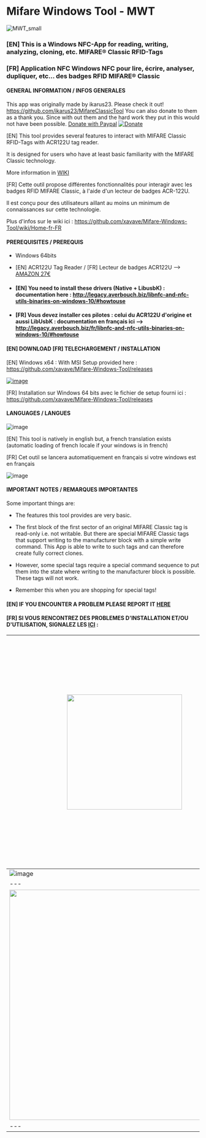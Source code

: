 ﻿# Mifare Windows Tool - MWT 
 ![MWT_small](https://user-images.githubusercontent.com/3501675/73345370-3cb78d80-4284-11ea-8c17-e67fa8b54adc.png)
 
### [EN] This is a Windows NFC-App for reading, writing, analyzing, cloning, etc. MIFARE® Classic RFID-Tags

### [FR] Application NFC Windows NFC pour lire, écrire, analyser, dupliquer, etc... des badges RFID MIFARE® Classic

#### GENERAL INFORMATION / INFOS GENERALES

This app was originally made by ikarus23. Please check it out!
https://github.com/ikarus23/MifareClassicTool
You can also donate to them as a thank you. Since with out them and the hard work they put in this would not have been possible.
[Donate with Paypal](https://www.paypal.com/cgi-bin/webscr?cmd=_s-xclick&hosted_button_id=24ET8A36XLMNW) [![Donate](https://www.paypalobjects.com/en_US/i/btn/btn_donate_SM.gif)](https://www.paypal.com/cgi-bin/webscr?cmd=_s-xclick&hosted_button_id=24ET8A36XLMNW)

[EN] This tool provides several features to interact with MIFARE Classic RFID-Tags with ACR122U tag reader.

It is designed for users who have at least basic familiarity with the MIFARE Classic technology.

More information in <a href="https://github.com/xavave/Mifare-Windows-Tool/wiki">WIKI<a/> 
 
[FR] Cette outil propose différentes fonctionnalités pour interagir avec les badges RFID MIFARE Classic, à l'aide d'un lecteur de badges ACR-122U.

Il est conçu pour des utilisateurs aillant au moins un minimum de connaissances sur cette technologie.

Plus d'infos sur le wiki ici : https://github.com/xavave/Mifare-Windows-Tool/wiki/Home-fr-FR

#### PREREQUISITES / PREREQUIS

- Windows 64bits
- [EN] ACR122U Tag Reader / [FR] Lecteur de badges ACR122U --> [AMAZON 27€](https://www.amazon.fr/Luxtech-ACR122U-Lecteur-Contactless-Reader/dp/B078YXN3PH/ref=sr_1_4?__mk_fr_FR=%C3%85M%C3%85%C5%BD%C3%95%C3%91&keywords=acr122U&qid=1580658444&s=kitchen&sr=1-4-catcorr)

- #### [EN] You need to install these drivers (Native + LibusbK) : documentation here : http://legacy.averbouch.biz/libnfc-and-nfc-utils-binaries-on-windows-10/#howtouse

- #### [FR] Vous devez installer ces pilotes : celui du ACR122U d'origine et aussi LibUsbK : documentation en français ici --> http://legacy.averbouch.biz/fr/libnfc-and-nfc-utils-binaries-on-windows-10/#howtouse 

#### [EN] DOWNLOAD [FR] TELECHARGEMENT / INSTALLATION

[EN] Windows x64 : With MSI Setup provided here : https://github.com/xavave/Mifare-Windows-Tool/releases

[![image](https://user-images.githubusercontent.com/3501675/73595182-df3a6f80-4515-11ea-915a-011c9f363317.png)](https://github.com/xavave/Mifare-Windows-Tool/releases)


[FR] Installation sur Windows 64 bits avec le fichier de setup fourni ici : https://github.com/xavave/Mifare-Windows-Tool/releases

#### LANGUAGES / LANGUES

![image](https://user-images.githubusercontent.com/3501675/73600638-85589a80-4553-11ea-9637-1ede0cd8856c.png)

[EN] This tool is natively in english but, a french translation exists (automatic loading of french locale if your windows is in french)

[FR] Cet outil se lancera automatiquement en français si votre windows est en français

![image](https://user-images.githubusercontent.com/3501675/73377680-b0c35700-42bf-11ea-8002-4fda409fd045.png)


#### IMPORTANT NOTES / REMARQUES IMPORTANTES

Some important things are:

- The features this tool provides are very basic.

- The first block of the first sector of an original
MIFARE Classic tag is read-only i.e. not writable. But there
are special MIFARE Classic tags that support writing to the
manufacturer block with a simple write command. This App is able to
write to such tags and can therefore create fully correct clones.

- However, some special tags require a special command sequence
to put them into the state where writing to the manufacturer block is possible.
These tags will not work.

- Remember this when you are shopping for special tags!

#### [EN] IF YOU ENCOUNTER A PROBLEM PLEASE REPORT IT <a href="https://github.com/xavave/Mifare-Windows-Tool/issues">HERE</a> 

#### [FR] SI VOUS RENCONTREZ DES PROBLEMES D'INSTALLATION ET/OU D'UTILISATION, SIGNALEZ LES <a href="https://github.com/xavave/Mifare-Windows-Tool/issues">ICI</a>  :

| <img src="https://user-images.githubusercontent.com/3501675/73281623-8c4c7980-41f0-11ea-967b-f649b0147f0a.png" width="300" height="auto" /> | <img src="https://user-images.githubusercontent.com/3501675/73309783-3f35cb00-4223-11ea-9df6-73375f301b28.png" width="600" height="auto" /> |
|---|---|
| ![image](https://user-images.githubusercontent.com/3501675/73364730-57e9c380-42ab-11ea-8a4c-31f3b0dace5c.png) |  ![image](https://user-images.githubusercontent.com/3501675/73280408-c3219000-41ee-11ea-8e17-c7e6b5b952b8.png) |
|---|---|
| <img src="https://user-images.githubusercontent.com/3501675/73311455-b91b8380-4226-11ea-8ff7-c53153d2ab51.png" width="600" height="auto" /> | <img src="https://user-images.githubusercontent.com/3501675/73455790-073c9e00-4371-11ea-8d52-8b9b7bde8c3d.png" width="500" height="auto" /> |  
|---|---|

